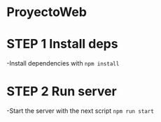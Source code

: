 # ProyectoWeb
# STEP 1 Install deps 
-Install dependencies with `npm install`

# STEP 2 Run server
-Start the server with the next script `npm run start`